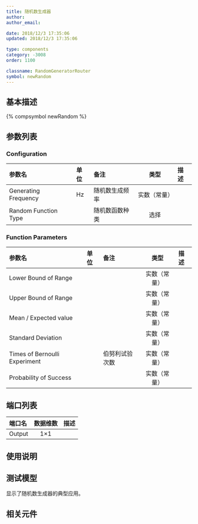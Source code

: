 ```yaml
---
title: 随机数生成器
author: 
author_email:

date: 2018/12/3 17:35:06
updated: 2018/12/3 17:35:06

type: components
category: -3008
order: 1100

classname: RandomGeneratorRouter
symbol: newRandom
---
```

## 基本描述
{% compsymbol newRandom %}

## 参数列表
### Configuration
| 参数名 | 单位 | 备注 | 类型 | 描述 |
| :--- | :--- | :--- | :--: | :--- |
| Generating Frequency | Hz | 随机数生成频率 | 实数（常量） |  |
| Random Function Type |  | 随机数函数种类 | 选择 |  |

### Function Parameters
| 参数名 | 单位 | 备注 | 类型 | 描述 |
| :--- | :--- | :--- | :--: | :--- |
| Lower Bound of Range |  |  | 实数（常量） |  |
| Upper Bound of Range |  |  | 实数（常量） |  |
| Mean / Expected value |  |  | 实数（常量） |  |
| Standard Deviation |  |  | 实数（常量） |  |
| Times of Bernoulli Experiment |  | 伯努利试验次数 | 实数（常量） |  |
| Probability of Success |  |  | 实数（常量） |  |


## 端口列表

| 端口名 | 数据维数 | 描述 |
| :--- | :--:  | :--- |
| Output | 1×1 | |                   

## 使用说明


## 测试模型
[<test name>](<test link>)显示了随机数生成器的典型应用。

## 相关元件


